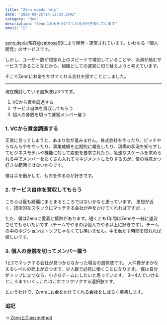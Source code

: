 ```yaml
---
title: "Zenn needs help"
date: "2020-09-25T14:12:03.284Z"
category: "dev"
description: "Zennにお金をかけてくれる会社を探しています"
emoji: "🐣"
---
```


[zenn.dev](https://zenn.dev)は現在[@catnose99](https://twitter.com/catnose99)により開発・運営されています。いわゆる『個人開発』のサービスです。

しかし、ユーザー数が想定以上のスピードで増加していることや、決済が絡むサービスであることなどから、組織としての運営に切り替えようと考えています。

そこでZennにお金をかけてくれる会社を探すことにしました。

---

現在検討している選択肢は3つです。

1. VCから資金調達する
2. サービス自体を買収してもらう
3. 個人の身銭を切って運営メンバー雇う

### 1. VCから資金調達する

正直に言ってしまうと、あまり気が進みません。株式会社を作ったり、ピッチやらなんらやをやったり、事業成績を定期的に報告したり、現場の状況を知らずしてビジネスモデルや機能に対して変更を要求されたり、急速なスケールを求められる中でメンバーをたくさん入れてマネジメントしたりするのが、僕の得意かつ好きな範囲ではないからです。

僕は手を動かして、ものを作るのが好きです。



### 2. サービス自体を買収してもらう
こちらは最も綺麗にまとまるところではないかなと思っています。
思想が近く、技術的なスタックにマッチする会社が声をかけてくれればですが…。

ただ、僕はZennに愛着と情熱があります。短くとも1年間はZennを一緒に運営させてもらいたいです（チームでやるのは個人でやる以上に好きです）。チームの中のポジションはトップじゃなくても構いません。手を動かす時間を取れれば嬉しいです。


### 3. 個人の身銭を切ってメンバー雇う
1と2でマッチする会社が見つからなかった場合の選択肢です。
人件費がまかなえるレベルの売上が立つまで、少人数で必死に働くことになります。
僕は自分がトップに立つなら、小さなチームにしたいと思っています。
3〜4人でいけるところまでいく…これはこれでワクワクする選択肢です。

というわけで、Zennにお金をかけてくれる会社をしばらく募集します。

### 追記

→ [ZennとClassmethod](/zenn-with-classmethod/)